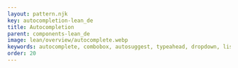 ```yaml
---
layout: pattern.njk
key: autocompletion-lean_de
title: Autocompletion
parent: components-lean_de
image: lean/overview/autocomplete.webp
keywords: autocomplete, combobox, autosuggest, typeahead, dropdown, listbox
order: 20
---
```


